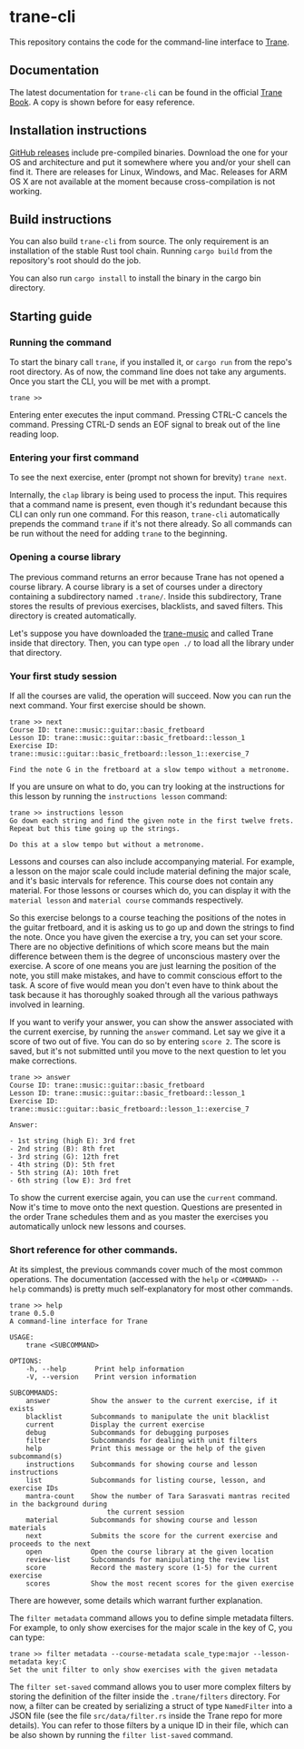 # trane-cli

This repository contains the code for the command-line interface to
[Trane](https://github.com/trane-project/trane).

## Documentation

The latest documentation for `trane-cli` can be found in the official [Trane
Book](https://trane-project.github.io/trane-cli.html). A copy is shown before for easy reference.

## Installation instructions

[GitHub releases](https://github.com/trane-project/trane-cli/releases) include pre-compiled
binaries. Download the one for your OS and architecture and put it somewhere where you and/or your
shell can find it. There are releases for Linux, Windows, and Mac. Releases for ARM OS X are not
available at the moment because cross-compilation is not working.

## Build instructions

You can also build `trane-cli` from source. The only requirement is an installation of the stable
Rust tool chain. Running `cargo build` from the repository's root should do the job.

You can also run `cargo install` to install the binary in the cargo bin directory.

## Starting guide

### Running the command

To start the binary call `trane`, if you installed it, or `cargo run` from the repo's root
directory. As of now, the command line does not take any arguments. Once you start the CLI, you will
be met with a prompt.

```
trane >>
```

Entering enter executes the input command. Pressing CTRL-C cancels the command. Pressing CTRL-D
sends an EOF signal to break out of the line reading loop.

### Entering your first command

To see the next exercise, enter (prompt not shown for brevity) `trane next`.

Internally, the `clap` library is being used to process the input. This requires that a command name
is present, even though it's redundant because this CLI can only run one command. For this reason,
`trane-cli` automatically prepends the command `trane` if it's not there already. So all commands
can be run without the need for adding `trane` to the beginning.

### Opening a course library

The previous command returns an error because Trane has not opened a course library. A course
library is a set of courses under a directory containing a subdirectory named `.trane/`. Inside this
subdirectory, Trane stores the results of previous exercises, blacklists, and saved filters. This
directory is created automatically.

Let's suppose you have downloaded the [trane-music](https://github.com/trane-project/trane-music)
and called Trane inside that directory. Then, you can type `open ./` to load all the library under
that directory.

### Your first study session

If all the courses are valid, the operation will succeed. Now you can run the next command. Your
first exercise should be shown.

```
trane >> next
Course ID: trane::music::guitar::basic_fretboard
Lesson ID: trane::music::guitar::basic_fretboard::lesson_1
Exercise ID: trane::music::guitar::basic_fretboard::lesson_1::exercise_7

Find the note G in the fretboard at a slow tempo without a metronome.
```

If you are unsure on what to do, you can try looking at the instructions for this lesson by
running the `instructions lesson` command:

```
trane >> instructions lesson
Go down each string and find the given note in the first twelve frets.
Repeat but this time going up the strings.

Do this at a slow tempo but without a metronome.
```

Lessons and courses can also include accompanying material. For example, a lesson on the major scale
could include material defining the major scale, and it's basic intervals for reference. This course
does not contain any material. For those lessons or courses which do, you can display it with the
`material lesson` and `material course` commands respectively.

So this exercise belongs to a course teaching the positions of the notes in the guitar fretboard,
and it is asking us to go up and down the strings to find the note. Once you have given the exercise
a try, you can set your score. There are no objective definitions of which score means but the main
difference between them is the degree of unconscious mastery over the exercise. A score of one means
you are just learning the position of the note, you still make mistakes, and have to commit
conscious effort to the task. A score of five would mean you don't even have to think about the task
because it has thoroughly soaked through all the various pathways involved in learning.

If you want to verify your answer, you can show the answer associated with the current exercise, by
running the `answer` command. Let say we give it a score of two out of five. You can do so by
entering `score 2`. The score is saved, but it's not submitted until you move to the next question
to let you make corrections.

```
trane >> answer
Course ID: trane::music::guitar::basic_fretboard
Lesson ID: trane::music::guitar::basic_fretboard::lesson_1
Exercise ID: trane::music::guitar::basic_fretboard::lesson_1::exercise_7

Answer:

- 1st string (high E): 3rd fret
- 2nd string (B): 8th fret
- 3rd string (G): 12th fret
- 4th string (D): 5th fret
- 5th string (A): 10th fret
- 6th string (low E): 3rd fret
```

To show the current exercise again, you can use the `current` command. Now it's time to move onto
the next question. Questions are presented in the order Trane schedules them and as you master the
exercises you automatically unlock new lessons and courses.

### Short reference for other commands.

At its simplest, the previous commands cover much of the most common operations. The documentation
(accessed with the `help` or `<COMMAND> --help` commands) is pretty much self-explanatory for most
other commands.

```
trane >> help
trane 0.5.0
A command-line interface for Trane

USAGE:
    trane <SUBCOMMAND>

OPTIONS:
    -h, --help       Print help information
    -V, --version    Print version information

SUBCOMMANDS:
    answer          Show the answer to the current exercise, if it exists
    blacklist       Subcommands to manipulate the unit blacklist
    current         Display the current exercise
    debug           Subcommands for debugging purposes
    filter          Subcommands for dealing with unit filters
    help            Print this message or the help of the given subcommand(s)
    instructions    Subcommands for showing course and lesson instructions
    list            Subcommands for listing course, lesson, and exercise IDs
    mantra-count    Show the number of Tara Sarasvati mantras recited in the background during
                        the current session
    material        Subcommands for showing course and lesson materials
    next            Submits the score for the current exercise and proceeds to the next
    open            Open the course library at the given location
    review-list     Subcommands for manipulating the review list
    score           Record the mastery score (1-5) for the current exercise
    scores          Show the most recent scores for the given exercise
```

There are however, some details which warrant further explanation.

The `filter metadata` command allows you to define simple metadata filters. For example, to only
show exercises for the major scale in the key of C, you can type:

```
trane >> filter metadata --course-metadata scale_type:major --lesson-metadata key:C
Set the unit filter to only show exercises with the given metadata
```

The `filter set-saved` command allows you to user more complex filters by storing the definition of
the filter inside the `.trane/filters` directory. For now, a filter can be created by serializing a
struct of type `NamedFilter` into a JSON file (see the file `src/data/filter.rs` inside the Trane
repo for more details). You can refer to those filters by a unique ID in their file, which can be
also shown by running the `filter list-saved` command.
